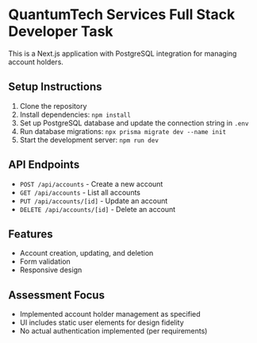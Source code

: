 # QuantumTech Services Full Stack Developer Task

This is a Next.js application with PostgreSQL integration for managing account holders.

## Setup Instructions

1. Clone the repository
2. Install dependencies: `npm install`
3. Set up PostgreSQL database and update the connection string in `.env`
4. Run database migrations: `npx prisma migrate dev --name init`
5. Start the development server: `npm run dev`

## API Endpoints

- `POST /api/accounts` - Create a new account
- `GET /api/accounts` - List all accounts
- `PUT /api/accounts/[id]` - Update an account
- `DELETE /api/accounts/[id]` - Delete an account

## Features

- Account creation, updating, and deletion
- Form validation
- Responsive design

## Assessment Focus
- Implemented account holder management as specified
- UI includes static user elements for design fidelity
- No actual authentication implemented (per requirements)